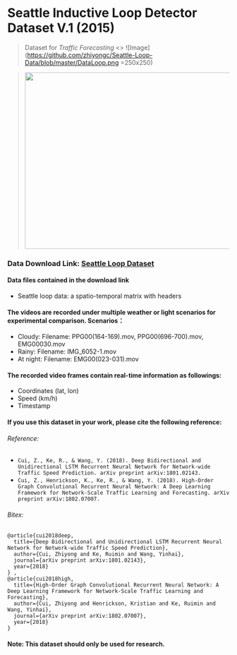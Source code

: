 # Seattle Inductive Loop Detector Dataset V.1 (2015)

> Dataset for *Traffic Forecasting*
<> ![Image](https://github.com/zhiyongc/Seattle-Loop-Data/blob/master/DataLoop.png =250x250)

> <img src="https://github.com/zhiyongc/Seattle-Loop-Data/blob/master/DataLoop.png" width="600" height="400"></img>
### Data Download Link: [Seattle Loop Dataset](https://drive.google.com/drive/folders/1Ms8fEpXBlWMVXpPvHbWTqWiHNB6-qaJy?usp=sharing)
#### Data files contained in the download link
* Seattle loop data: a spatio-temporal matrix with headers

#### The videos are recorded under multiple weather or light scenarios for experimental comparison. Scenarios：
* Cloudy: Filename: PPG00(164-169).mov, PPG00(696-700).mov, EMG00030.mov
* Rainy: Filename: IMG_6052-1.mov
* At night: Filename: EMG00(023-031).mov
#### The recorded video frames contain real-time information as followings:
* Coordinates (lat, lon)
* Speed (km/h)
* Timestamp
#### If you use this dataset in your work, please cite the following reference:
###### Reference:
* `Cui, Z., Ke, R., & Wang, Y. (2018). Deep Bidirectional and Unidirectional LSTM Recurrent Neural Network for Network-wide Traffic Speed Prediction. arXiv preprint arXiv:1801.02143.`
* `Cui, Z., Henrickson, K., Ke, R., & Wang, Y. (2018). High-Order Graph Convolutional Recurrent Neural Network: A Deep Learning Framework for Network-Scale Traffic Learning and Forecasting. arXiv preprint arXiv:1802.07007.`
###### Bitex:
```
@article{cui2018deep,
  title={Deep Bidirectional and Unidirectional LSTM Recurrent Neural Network for Network-wide Traffic Speed Prediction},
  author={Cui, Zhiyong and Ke, Ruimin and Wang, Yinhai},
  journal={arXiv preprint arXiv:1801.02143},
  year={2018}
} ,
@article{cui2018high,
  title={High-Order Graph Convolutional Recurrent Neural Network: A Deep Learning Framework for Network-Scale Traffic Learning and Forecasting},
  author={Cui, Zhiyong and Henrickson, Kristian and Ke, Ruimin and Wang, Yinhai},
  journal={arXiv preprint arXiv:1802.07007},
  year={2018}
}
```
#### Note: This dataset should only be used for research.
